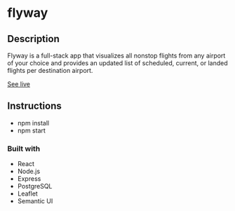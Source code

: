 # flyway

## Description
Flyway is a full-stack app that visualizes all nonstop flights from any airport of your choice and provides an updated list of scheduled, current, or landed flights per destination airport.

[See live](www.flyway.pro)

## Instructions
- npm install
- npm start

### Built with
- React
- Node.js
- Express
- PostgreSQL
- Leaflet
- Semantic UI
